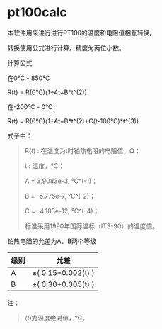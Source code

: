 # pt100calc

本软件用来进行进行PT100的温度和电阻值相互转换。

转换使用公式进行计算。精度为两位小数。

计算公式

在0℃ - 850℃

R(t) = R(0℃)*(1+A*t+B*t^(2))

在-200℃ - 0℃

R(t) = R(0℃)*(1+A*t+B*t^(2)+C(t-100℃)*t^(3))

式子中：

>R(t) : 在温度为t时铂热电阻的电阻值，Ω；
>
>t    : 温度，℃；
>
>A = 3.9083e-3,  ℃^(-1)；
>
>B = -5.775e-7,  ℃^(-2)；
>
>C = -4.183e-12, ℃^(-4)；
>
>标准采用1990年国际温标（ITS-90）的温度值。

铂热电阻的允差为A、B两个等级

级别|允差
----|----
A | ±( 0.15+0.002(t) )  
B | ±( 0.30+0.005(t) )  

注：
>(t)为温度绝对值，℃。


